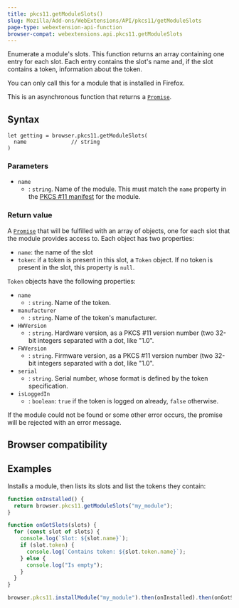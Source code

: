 ```yaml
---
title: pkcs11.getModuleSlots()
slug: Mozilla/Add-ons/WebExtensions/API/pkcs11/getModuleSlots
page-type: webextension-api-function
browser-compat: webextensions.api.pkcs11.getModuleSlots
---
```




Enumerate a module's slots. This function returns an array containing one entry for each slot. Each entry contains the slot's name and, if the slot contains a token, information about the token.

You can only call this for a module that is installed in Firefox.

This is an asynchronous function that returns a [`Promise`](/Web/JavaScript/Reference/Global_Objects/Promise).

## Syntax

```js-nolint
let getting = browser.pkcs11.getModuleSlots(
  name              // string
)
```

### Parameters

- `name`
  - : `string`. Name of the module. This must match the `name` property in the [PKCS #11 manifest](/Mozilla/Add-ons/WebExtensions/Native_manifests#pkcs_11_manifests) for the module.

### Return value

A [`Promise`](/Web/JavaScript/Reference/Global_Objects/Promise) that will be fulfilled with an array of objects, one for each slot that the module provides access to. Each object has two properties:

- `name`: the name of the slot
- `token`: if a token is present in this slot, a `Token` object. If no token is present in the slot, this property is `null`.

`Token` objects have the following properties:

- `name`
  - : `string`. Name of the token.
- `manufacturer`
  - : `string`. Name of the token's manufacturer.
- `HWVersion`
  - : `string`. Hardware version, as a PKCS #11 version number (two 32-bit integers separated with a dot, like "1.0".
- `FWVersion`
  - : `string`. Firmware version, as a PKCS #11 version number (two 32-bit integers separated with a dot, like "1.0".
- `serial`
  - : `string`. Serial number, whose format is defined by the token specification.
- `isLoggedIn`
  - : `boolean`: `true` if the token is logged on already, `false` otherwise.

If the module could not be found or some other error occurs, the promise will be rejected with an error message.

## Browser compatibility



## Examples

Installs a module, then lists its slots and list the tokens they contain:

```js
function onInstalled() {
  return browser.pkcs11.getModuleSlots("my_module");
}

function onGotSlots(slots) {
  for (const slot of slots) {
    console.log(`Slot: ${slot.name}`);
    if (slot.token) {
      console.log(`Contains token: ${slot.token.name}`);
    } else {
      console.log("Is empty");
    }
  }
}

browser.pkcs11.installModule("my_module").then(onInstalled).then(onGotSlots);
```



